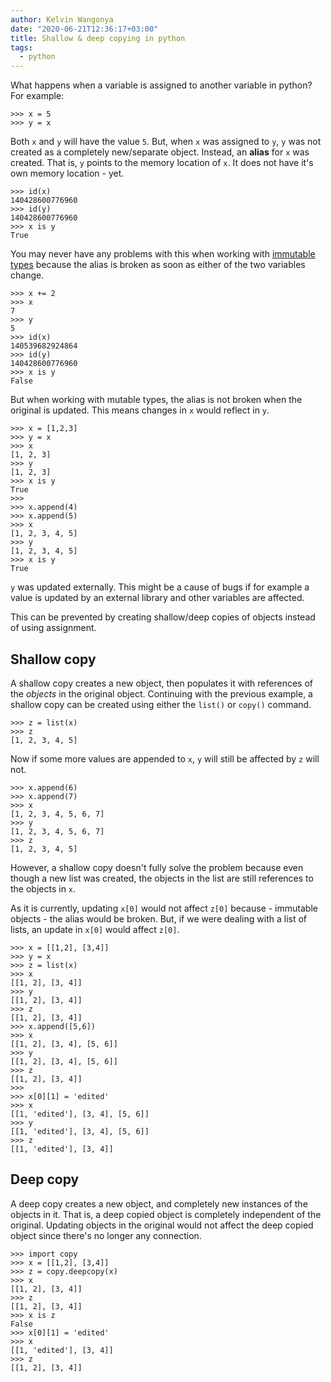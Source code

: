 ```yaml
---
author: Kelvin Wangonya
date: "2020-06-21T12:36:17+03:00"
title: Shallow & deep copying in python
tags:
  - python
---
```


What happens when a variable is assigned to another variable in python?
For example:

```shell
>>> x = 5
>>> y = x
```

Both `x` and `y` will have the value
`5`. But, when `x` was assigned to `y`,
`y` was not created as a completely new/separate object.
Instead, an **alias** for `x` was created. That is,
`y` points to the memory location of `x`. It does
not have it's own memory location - yet.

```shell
>>> id(x)
140428600776960
>>> id(y)
140428600776960
>>> x is y
True
```

You may never have any problems with this when working with [immutable
types](https://stackoverflow.com/a/23715872) because the alias is broken
as soon as either of the two variables change.

```shell
>>> x += 2
>>> x
7
>>> y
5
>>> id(x)
140539682924864
>>> id(y)
140428600776960
>>> x is y
False
```

But when working with mutable types, the alias is not broken when the
original is updated. This means changes in `x` would reflect
in `y`.

```shell
>>> x = [1,2,3]
>>> y = x
>>> x
[1, 2, 3]
>>> y
[1, 2, 3]
>>> x is y
True
>>>
>>> x.append(4)
>>> x.append(5)
>>> x
[1, 2, 3, 4, 5]
>>> y
[1, 2, 3, 4, 5]
>>> x is y
True
```

`y` was updated externally. This might be a cause of bugs if
for example a value is updated by an external library and other
variables are affected.

This can be prevented by creating shallow/deep copies of objects instead
of using assignment.

## Shallow copy

A shallow copy creates a new object, then populates it with references
of the _objects_ in the original object. Continuing with the previous
example, a shallow copy can be created using either the
`list()` or `copy()` command.

```shell
>>> z = list(x)
>>> z
[1, 2, 3, 4, 5]
```

Now if some more values are appended to `x`, `y`
will still be affected by `z` will not.

```shell
>>> x.append(6)
>>> x.append(7)
>>> x
[1, 2, 3, 4, 5, 6, 7]
>>> y
[1, 2, 3, 4, 5, 6, 7]
>>> z
[1, 2, 3, 4, 5]
```

However, a shallow copy doesn't fully solve the problem because even
though a new list was created, the objects in the list are still
references to the objects in `x`.

As it is currently, updating `x[0]` would not affect
`z[0]` because - immutable objects - the alias would be
broken. But, if we were dealing with a list of lists, an update in
`x[0]` would affect `z[0]`.

```shell
>>> x = [[1,2], [3,4]]
>>> y = x
>>> z = list(x)
>>> x
[[1, 2], [3, 4]]
>>> y
[[1, 2], [3, 4]]
>>> z
[[1, 2], [3, 4]]
>>> x.append([5,6])
>>> x
[[1, 2], [3, 4], [5, 6]]
>>> y
[[1, 2], [3, 4], [5, 6]]
>>> z
[[1, 2], [3, 4]]
>>>
>>> x[0][1] = 'edited'
>>> x
[[1, 'edited'], [3, 4], [5, 6]]
>>> y
[[1, 'edited'], [3, 4], [5, 6]]
>>> z
[[1, 'edited'], [3, 4]]
```

## Deep copy

A deep copy creates a new object, and completely new instances of the
objects in it. That is, a deep copied object is completely independent
of the original. Updating objects in the original would not affect the
deep copied object since there's no longer any connection.

```shell
>>> import copy
>>> x = [[1,2], [3,4]]
>>> z = copy.deepcopy(x)
>>> x
[[1, 2], [3, 4]]
>>> z
[[1, 2], [3, 4]]
>>> x is z
False
>>> x[0][1] = 'edited'
>>> x
[[1, 'edited'], [3, 4]]
>>> z
[[1, 2], [3, 4]]
```
